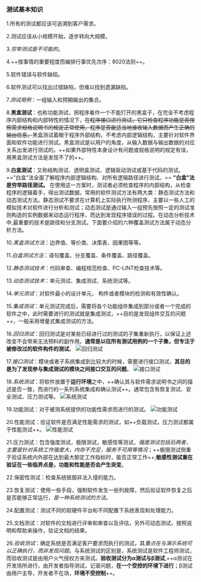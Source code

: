 ### 测试基本知识

1.所有的测试都应该可追溯到客户需求。

2.测试应该从小规模开始，逐步转向大规模。

3.*穷举测试是不可能的*。

4.++按事情的重要程度而编排行事优先次序：8020法则++。

5.软件错误与软件缺陷。

6.软件测试可以找出过错缺陷，但难以找到遗漏缺陷。

7.*测试用例*：一组输入和预期输出的集合。

8.**黑盒测试**：也称功能测试，把程序看作一个不能打开的黑盒子，在完全不考虑程序内部结构和内部特性的情况下，~~在程序接口进行测试，它只检查程序功能是否按照需求规格说明书的规定正常使用，程序是否能适当地接收输入数据而产生正确的输出信息。~~黑盒测试着眼于程序外部结构，不考虑内部逻辑结构，主要针对软件界面和软件功能进行测试。黑盒测试是以用户的角度，从输入数据与输出数据的对应关系出发进行测试的。++如果外部特性本身设计有问题或规格说明的规定有误，用黑盒测试方法是发现不了的++。

9.**白盒测试**：又称结构测试、透明盒测试、逻辑驱动测试或基于代码的测试。=="白盒"法全面了解程序内部逻辑结构、对所有逻辑路径进行测试。== **"白盒"法是穷举路径测试。** 在使用这一方案时，测试者必须检查程序的内部结构，从检查程序的逻辑着手，得出测试数据。常用的软件测试方法有两大类：静态测试方法和动态测试方法。静态测试不要求在计算机上实际执行所测程序，主要以一些人工的模拟技术对软件进行分析和测试；动态测试是通过输入一组预先按照一定的测试准则构造的实例数据来动态运行程序，而达到发现程序错误的过程。在动态分析技术中,最重要的技术是路径和分支测试。下面要介绍的六种覆盖测试方法属于动态分析方法。

10.*黑盒测试方法*：边界值、等价类、决策表、因果图等等。

11.*白盒测试方法*：语句覆盖、分支覆盖、条件覆盖、路径覆盖。

12.*静态测试技术*：代码审查、编程规范检查、PC-LINT检查技术等。

13.*动态测试技术*：单元测试、集成测试、系统测试等。

14.*单元测试*：对软件最小的设计单元， 构件或者模块的检测和有效性确认。

15.*集成测试*：单元测试完成后，需要将各个功能组件集成到部分或者一个完成的软件之中，此时需要进行的测试就是集成测试，++目的是发现组件交互的问题++，一般采用增量式集成测试的方法。

16.*回归测试*：回归测试是对某些已经进行过的测试的子集重新执行，以保证上述改变不会带来无法预料的副作用。**通常是以往所有测试用例的一个子集，但专注于被修改过的软件构件的测试**。
![回归测试](http://images.cnblogs.com/cnblogs_com/prayjourney/1041349/o_1.png)

17.*接口测试*：模块或者子系统集成到比较大的时候，需要进行接口测试，**其目的是为了发现参与集成测试的模块之间接口交互的问题**。
![接口测试](http://images.cnblogs.com/cnblogs_com/prayjourney/1041349/o_2.png)

18.*系统测试*：将软件放置于**运行环境**之中，++确认其与软件需求说明书之间的描述是否一致，而进行的一系列系统集成和确认测试++。通常包含有恢复测试、安全测试、压力测试等。
![系统测试](http://images.cnblogs.com/cnblogs_com/prayjourney/1041349/o_3.png)

19.功能测试：对于被测系统提供的功能性需求而进行的测试。
![功能测试](http://images.cnblogs.com/cnblogs_com/prayjourney/1041349/o_4.png)

20.性能测试：验证软件是否满足性能需求的测试，如++负载测试，压力测试都属于性能测试++。
![性能测试](http://images.cnblogs.com/cnblogs_com/prayjourney/1041349/o_5.png)

21.压力测试：包含强度测试，极限测试，敏感性等测试，*强度测试包括后两者，主要是针对系统工作强度大，内存不充足，服务不可用等情况*；++极限测试侧重于验证系统内外部在达到最大额定工作指标时，能否正常工作++;**敏感性测试重在验证在一些临界点是，功能和性能是否会产生突变**。

22.保密性测试：检查系统抵御非法入侵的能力。

23.恢复测试：使用一些手段，强制软件发生一些列故障，然后验证软件恢复之后是否能够正常运行，*是一种系统测试的方法*。

24.配置测试：测试不同的软硬件平台和不同配置下系统表现和处理能力。

25.文档测试：对软件的文档进行评审和审查以及评估，另外可动态测试，按照说明和帮助来操作，验证文档的结果。

26.*验收测试*：确定系统是否满足客户要求而执行的测试，其*重点在与演示系统可以正确执行，而非发现问题*。与系统测试的区别是，系统测试是软件工程师测试，而验收测试是由用户火气授权方来测试。**验收测试分为α测试与β测试**,++α测试在开发场所进行，由开发者指导测试，记录问题，**在一个受控的环境下进行**；β测试由用户主导，开发者不在场，**环境不受控制**++。
